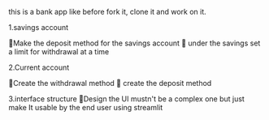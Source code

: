 this is a bank app 
like before fork it, clone it and work on it.

1.savings account 

📌Make the deposit method for the savings account 
📌 under the savings set a limit for withdrawal at a time 

2.Current account 

📌Create the withdrawal method 
📌 create the deposit method 

3.interface structure 
📌Design the UI mustn't be a complex one but just make It usable by the end user using streamlit 
